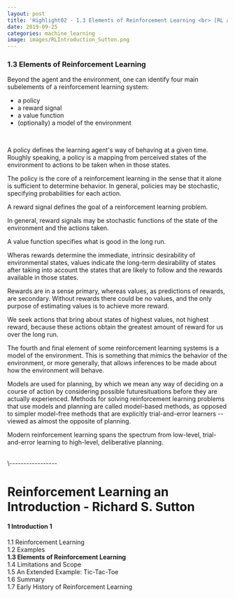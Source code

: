 ```yaml
---
layout: post
title: 'Highlight02 - 1.3 Elements of Reinforcement Learning <br> [RL an Introduction - S. Sutton]'
date: 2019-09-25
categories: machine_learning
image: images/RLIntroduction_Sutton.png
---
```

### 1.3 Elements of Reinforcement Learning
Beyond the agent and the environment, one can identify four main subelements of a reinforcement learning system:
- a policy
- a reward signal
- a value function
- (optionally) a model of the environment
<br>

A policy defines the learning agent's way of behaving at a given time. Roughly speaking, a policy is a mapping from perceived states of the environment to actions to be taken when in those states.
<br>

The policy is the core of a reinforcement learning in the sense that it alone is sufficient to determine behavior. In general, policies may be stochastic, specifying probabilities for each action.
<br>

A reward signal defines the goal of a reinforcement learning problem.
<br>

In general, reward signals may be stochastic functions of the state of the environment and the actions taken.
<br>

A value function specifies what is good in the long run.
<br>

Wheras rewards determine the immediate, intrinsic desirability of environmental states, values indicate the long-term desirability of states after taking into account the states that are likely to follow and the rewards available in those states.
<br>

Rewards are in a sense primary, whereas values, as predictions of rewards, are secondary. Without rewards there could be no values, and the only purpose of estimating values is to achieve more reward.
<br>

We seek actions that bring about states of highest values, not highest reward, because these actions obtain the greatest amount of reward for us over the long run.
<br>

The fourth and final element of some reinforcement learning systems is a model of the environment. This is something that mimics the behavior of the environment, or more generally, that allows inferences to be made about how the environment will behave.
<br>

Models are used for planning, by which we mean any way of deciding on a course of action by considering possible futuresituations before they are actually experienced. Methods for solving reinforcement learning problems that use models and planning are called model-based methods, as opposed to simpler model-free methods that are explicitly trial-and-error learners -- viewed as almost the opposite of planning.
<br>

Modern reinforcement learning spans the spectrum from low-level, trial-and-error learning to high-level, deliberative planning.

<br>
\-----------------

# Reinforcement Learning an Introduction - Richard S. Sutton

#### 1 Introduction 1
1.1 Reinforcement Learning<br>
1.2 Examples<br>
<b>1.3 Elements of Reinforcement Learning<br></b>
1.4 Limitations and Scope<br>
1.5 An Extended Example: Tic-Tac-Toe<br>
1.6 Summary<br>
1.7 Early History of Reinforcement Learning<br>
